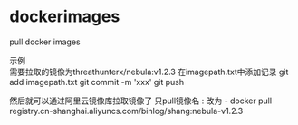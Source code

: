 # dockerimages
pull docker images

示例   
需要拉取的镜像为threathunterx/nebula:v1.2.3
在imagepath.txt中添加记录
git add imagepath.txt
git commit -m 'xxx'
git push

然后就可以通过阿里云镜像库拉取镜像了
只pull镜像名   :  改为  -
docker pull registry.cn-shanghai.aliyuncs.com/binlog/shang:nebula-v1.2.3

